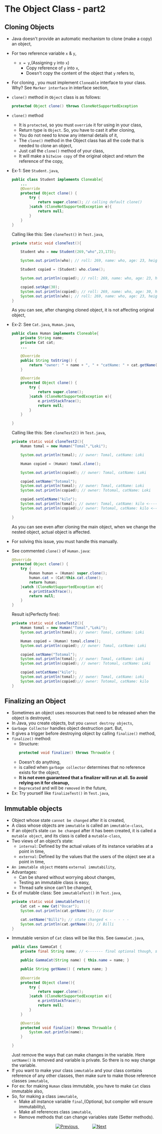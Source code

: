 
# The Object Class - part2

## Cloning Objects
- Java doesn't provide an automatic mechanism to clone (make a copy) an object,
- For two reference variable `x` & `y`,
  - `x = y`,(Assigning `y` into `x`)
    - Copy reference of `y` into `x`, 
    - Doesn't copy the content of the object that `y` refers to,
- For cloning , you must implement `Cloneable` interface to your class. Why? See `Marker interface` in interface section,
- `clone()` method in `Object` class is as follows:
  ```java
  protected Object clone() throws CloneNotSupportedException
  ```
- `clone()` method
  - It is `protected`, so you must `override` it for using in your class,
  - Return type is `Object`. So, you have to cast it after cloning,
  - You do not need to know any internal details of it, 
  - The `clone()` method in the Object class has all the code that is needed to clone an object,
  - Just call the `clone()` method of your class,
  - It will make a `bitwise copy` of the original object and return the reference of the copy,
  
- Ex-1: See `Student.java`,
  ```java
  public class Student implements Cloneable{
      ...
      @Override
      protected Object clone() {
          try {
              return super.clone(); // calling default clone()
          }catch (CloneNotSupportedException e){
              return null;
          }
      }
  }
  ```
  Calling like this: See `cloneTest()` in `Test.java`,
  ```java
  private static void cloneTest(){
  
      Student who = new Student(269,"who",23,173);
  
      System.out.println(who); // roll: 269, name: who, age: 23, height: 173.0
  
      Student copied = (Student) who.clone();
  
      System.out.println(copied); // roll: 269, name: who, age: 23, height: 173.0
  
      copied.setAge(30);
      System.out.println(copied); // roll: 269, name: who, age: 30, height: 173.0
      System.out.println(who); // roll: 269, name: who, age: 23, height: 173.0
  }
  ```
  As you can see, after changing cloned object, it is not affecting original object,

- Ex-2: See `Cat.java`, `Human.java`,
  ```java
  public class Human implements Cloneable{
      private String name;
      private Cat cat;
      ...
  
      @Override
      public String toString() {
          return "owner: " + name + ", " + "catName: " + cat.getName();
      }
  
      @Override
      protected Object clone() {
          try {
              return super.clone();
          }catch (CloneNotSupportedException e){
              e.printStackTrace();
              return null;
          }
      }
  
  }
  ```
  Calling like this: See `cloneTest2()` in `Test.java`,
  ```java
  private static void cloneTest2(){
      Human tomal = new Human("Tomal","Loki");
  
      System.out.println(tomal); // owner: Tomal, catName: Loki
  
      Human copied = (Human) tomal.clone();
  
      System.out.println(copied); // owner: Tomal, catName: Loki
  
      copied.setName("Totomal");
      System.out.println(tomal); // owner: Tomal, catName: Loki
      System.out.println(copied); // owner: Totomal, catName: Loki
  
      copied.setCatName("kilo");
      System.out.println(tomal); // owner: Tomal, catName: kilo <--------------------
      System.out.println(copied);// owner: Totomal, catName: kilo <-------------------
          
  }
  ```
  As you can see even after cloning the main object, when we change the nested object, actual object is affected.
- For solving this issue, you must handle this manually.
- See commented `clone()` of `Human.java`:
  ```java
  @Override
  protected Object clone() {
      try {
          Human human = (Human) super.clone();
          human.cat = (Cat)this.cat.clone();
          return human;
      }catch (CloneNotSupportedException e){
          e.printStackTrace();
          return null;
      }
  }
  ```
  Result is(Perfectly fine):
  ```java
  private static void cloneTest2(){
      Human tomal = new Human("Tomal","Loki");
      System.out.println(tomal); // owner: Tomal, catName: Loki
  
      Human copied = (Human) tomal.clone();
      System.out.println(copied); // owner: Tomal, catName: Loki
  
      copied.setName("Totomal");
      System.out.println(tomal); // owner: Tomal, catName: Loki
      System.out.println(copied); // owner: Totomal, catName: Loki
  
      copied.setCatName("kilo");
      System.out.println(tomal); // owner: Tomal, catName: Loki
      System.out.println(copied);// owner: Totomal, catName: kilo
  }
  ```

## Finalizing an Object
- Sometimes an object uses resources that need to be released when the object is destroyed,
- In Java, you create objects, but you `cannot destroy objects`,
- `Garbage Collector` handles object destruction part. But,
- It gives a trigger before destroying object by calling `finalize()` method,
- `finalize()` method:
  - Structure:
    ```java
    protected void finalize() throws Throwable {
    ```
  - Doesn't do anything,
  - is called when `garbage collector` determines that no reference exists for the object,
  - **It is not even guaranteed that a finalizer will run at all. So avoid relying on it for cleanup,**
  - `Deprecated` and will be `removed` in the future,
- Ex: Try yourself like `finalizeTest()` in `Test.java`,


## Immutable objects
- Object whose state `cannot be changed` after it is created,
- A class whose objects are `immutable` is called an `immutable-class`,
- If an object’s state `can be changed` after it has been created, it is called a `mutable object`, and its class is called a `mutable-class`,
- Two views of an object’s state:
  - `internal`: Defined by the actual values of its instance variables at a point in time,
  - `external`: Defined by the values that the users of the object see at a point in time, 
- `An immutable object` means `external immutability`,
- Advantages:
  - Can be shared without worrying about changes,
  - Testing an immutable class is easy,
  - Thread safe since can't be changed,
- Ex of mutable class: See `immutableTest()` in `Test.java`,
  ```java
  private static void immutableTest(){
      Cat cat = new Cat("Oscar");
      System.out.println(cat.getName()); // Oscar
  
      cat.setName("Billi"); // state changed < - - - - -
      System.out.println(cat.getName()); // Billi
  }
  ```
- Immutable version of `Cat` class will be like this. See `GammaCat.java`,
  ```java
  public class GammaCat {
      private final String name; // <------- final optional though, since private and no setter
  
      public GammaCat(String name) { this.name = name; }
  
      public String getName() { return name; }
      
      @Override
      protected Object clone(){
          try {
              return super.clone();
          }catch (CloneNotSupportedException e){
              e.printStackTrace();
              return null;
          }
      }
  
      @Override
      protected void finalize() throws Throwable {
          System.out.println(name);
      }
  
  }
  ```
  Just remove the ways that can make changes in the variable. Here `setName()` is removed and variable is private. So there is no way change the variable.
- If you want to make your class `immutable` and your class contains reference of any other classes, then make sure to make those reference classes `immutable`,
- For ex: for making `Human` class immutable, you have to make `Cat` class immutable also,
- So, for making a class `immutable`,
  - Make all instance variable `final`,(Optional, but compiler will ensure immutability),
  - Make all references class `immutable`,
  - Remove methods that can change variables state (Setter methods).


<!-- bottom_nav_bar_1243 -->
<div align="center">
<a href="https://github.com/abusaeed2433/JavaInREADME/tree/main/theobjectclass/part1/">
    <img src="https://img.shields.io/badge/◀%20Previous-blue?style=for-the-badge" alt="Previous">
</a>
&nbsp;&nbsp;&nbsp;&nbsp;&nbsp;&nbsp;&nbsp;&nbsp;&nbsp;&nbsp;
<a href="https://github.com/abusaeed2433/JavaInREADME/tree/main/wrapperclass/">
    <img src="https://img.shields.io/badge/Next%20▶-blue?style=for-the-badge" alt="Next">
</a>
</div>
<!-- bottom_nav_bar_1243 -->
